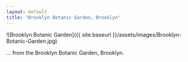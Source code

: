 ```yaml
---
layout: default
title: "Brooklyn Botanic Garden, Brooklyn"
---
```


![Brooklyn Botanic Garden]({{ site.baseurl }}/assets/images/Brooklyn-Botanic-Garden.jpg)

... from the Brooklyn Botanic Garden, Brooklyn.